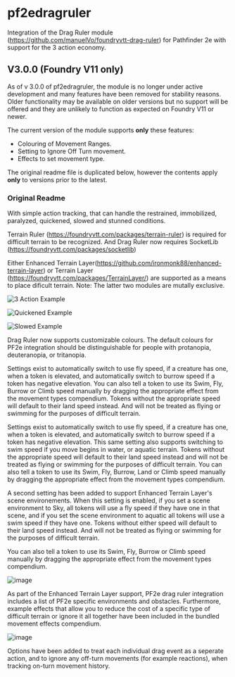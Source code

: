 # pf2edragruler

Integration of the Drag Ruler module (https://github.com/manuelVo/foundryvtt-drag-ruler) for Pathfinder 2e with support for the 3 action economy. 

## V3.0.0 (Foundry V11 only)

As of v 3.0.0 of pf2edragruler, the module is no longer under active development and many features have been removed for stability reasons. Older functionality may be available on older versions but no support will be offered and they are unlikely to function as expected on Foundry V11 or newer.

The current version of the module supports **only** these features:

- Colouring of Movement Ranges.
- Setting to Ignore Off Turn movement.
- Effects to set movement type.

The original readme file is duplicated below, however the contents apply **only** to versions prior to the latest.

### Original Readme

With simple action tracking, that can handle the restrained, immobilized, paralyzed, quickened, slowed and stunned conditions. 

Terrain Ruler (https://foundryvtt.com/packages/terrain-ruler) is required for difficult terrain to be recognized. And Drag Ruler now requires SocketLib (https://foundryvtt.com/packages/socketlib)

Either Enhanced Terrain Layer(https://github.com/ironmonk88/enhanced-terrain-layer) or Terrain Layer (https://foundryvtt.com/packages/TerrainLayer/) are supported as a means to place dificult terrain. Note: The latter two modules are mutally exclusive. 

![3 Action Example](https://imgur.com/fqtgojg.png)

![Quickened Example](https://imgur.com/z0Fo1Da.png)

![Slowed Example](https://imgur.com/49ZJDF6.png)

Drag Ruler now supports customizable colours. The default colours for PF2e integration should be distinguishable for people with protanopia, deuteranopia, or tritanopia.

Settings exist to automatically switch to use fly speed, if a creature has one, when a token is elevated, and automatically switch to burrow speed if a token has negative elevation. You can also tell a token to use its Swim, Fly, Burrow or Climb speed manually by dragging the appropriate effect from the movement types compendium. Tokens without the appropriate speed will default to their land speed instead. And will not be treated as flying or swimming for the purposes of difficult terrain. 

Settings exist to automatically switch to use fly speed, if a creature has one, when a token is elevated, and automatically switch to burrow speed if a token has negative elevation. This same setting also supports switching to swim speed if you move begins in water, or aquatic terrain. Tokens without the appropriate speed will default to their land speed instead and will not be treated as flying or swimming for the purposes of difficult terrain. You can also tell a token to use its Swim, Fly, Burrow, Land or Climb speed manually by dragging the appropriate effect from the movement types compendium. 

A second setting has been added to support Enhanced Terrain Layer's  scene environements. When this setting is enabled, if you set a scene environment to Sky, all tokens will use a fly speed if they have one in that scene, and if you set the scene environment to aquatic all tokens will use a swim speed if they have one. Tokens without either speed will default to their land speed instead. And will not be treated as flying or swimming for the purposes of difficult terrain.

You can also tell a token to use its Swim, Fly, Burrow or Climb speed manually by dragging the appropriate effect from the movement types compendium.

![image](https://user-images.githubusercontent.com/74130268/116287549-c8e98680-a74d-11eb-83ee-5e1d13039413.png)

As part of the Enhanced Terrain Layer support, PF2e drag ruler integration includes a list of PF2e specific environments and obstacles. Furthermore, example effects that allow you to reduce the cost of a specific type of difficult terrain or ignore it all together have been included in the bundled movement effects compendium. 

![image](https://user-images.githubusercontent.com/74130268/116287823-1960e400-a74e-11eb-8338-774d04142b6b.png)

Options have been added to treat each individual drag event as a seperate action, and to ignore any off-turn movements (for example reactions), when tracking on-turn movement history. 
